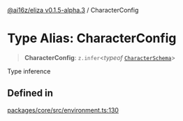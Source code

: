 [@ai16z/eliza v0.1.5-alpha.3](../index.md) / CharacterConfig

# Type Alias: CharacterConfig

> **CharacterConfig**: `z.infer`\<*typeof* [`CharacterSchema`](../variables/CharacterSchema.md)\>

Type inference

## Defined in

[packages/core/src/environment.ts:130](https://github.com/tfleets/Ava/blob/main/packages/core/src/environment.ts#L130)
